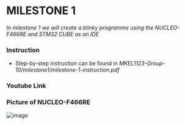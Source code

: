 # MILESTONE 1
_In milestone 1 we will create a blinky programme using the NUCLEO-F466RE and STM32 CUBE as an IDE_

### Instruction
- Step-by-step instruction can be found in _MKEL1123-Group-10/milestone1/milestone-1-instruction.pdf_

### Youtube Link

### Picture of NUCLEO-F466RE   
![image](https://user-images.githubusercontent.com/104575093/165785721-974c770f-abe1-4769-a892-74894c87ec34.png)   

